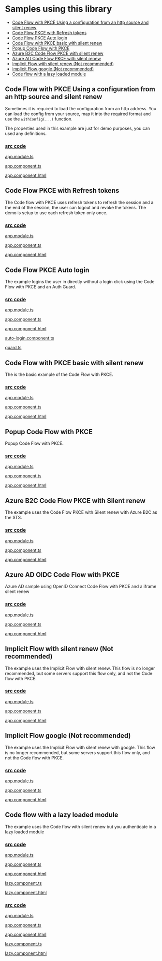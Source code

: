 # Samples using this library

- [Code Flow with PKCE Using a configuration from an http source and silent renew](#code-flow-with-pkce-using-a-configuration-from-an-http-source-and-silent-renew)
- [Code Flow PKCE with Refresh tokens](#code-flow-pkce-with-refresh-tokens)
- [Code Flow PKCE Auto login](#code-flow-pkce-auto-login)
- [Code Flow with PKCE basic with silent renew](#code-flow-with-pkce-basic-with-silent-renew)
- [Popup Code Flow with PKCE](#popup-code-flow-with-pkce)
- [Azure B2C Code Flow PKCE with silent renew](#azure-b2c-code-flow-pkce-with-silent-renew)
- [Azure AD Code Flow PKCE with silent renew](#azure-ad-oidc-code-flow-with-pkce)
- [Implicit Flow with silent renew (Not recommended)](#implicit-flow-with-silent-renew-not-recommended)
- [Implicit Flow google (Not recommended)](#implicit-flow-google-not-recommended)
- [Code flow with a lazy loaded module](#code-flow-with-a-lazy-loaded-module)

## Code Flow with PKCE Using a configuration from an http source and silent renew

Sometimes it is required to load the configuration from an http address. You can load the config from your source, map it into the required format and use the `withConfig(...)` function.

The properties used in this example are just for demo purposes, you can used any definitions.

### [src code](../projects/sample-code-flow-http-config)

[app.module.ts](../projects/sample-code-flow-http-config/src/app/app.module.ts)

[app.component.ts](../projects/sample-code-flow-http-config/src/app/app.component.ts)

[app.component.html](../projects/sample-code-flow-http-config/src/app/app.component.html)

## Code Flow PKCE with Refresh tokens

The Code flow with PKCE uses refresh tokens to refresh the session and a the end of the session, the user can logout and revoke the tokens. The demo is setup to use each refresh token only once.

### [src code](../projects/sample-code-flow-refresh-tokens)

[app.module.ts](../projects/sample-code-flow-refresh-tokens/src/app/app.module.ts)

[app.component.ts](../projects/sample-code-flow-refresh-tokens/src/app/app.component.ts)

[app.component.html](../projects/sample-code-flow-refresh-tokens/src/app/app.component.html)

## Code Flow PKCE Auto login

The example logins the user in directly without a login click using the Code Flow with PKCE and an Auth Guard.

### [src code](../projects/sample-code-flow-auto-login)

[app.module.ts](../projects/sample-code-flow-auto-login/src/app/app.module.ts)

[app.component.ts](../projects/sample-code-flow-auto-login/src/app/app.component.ts)

[app.component.html](../projects/sample-code-flow-auto-login/src/app/app.component.html)

[auto-login.component.ts](../projects/sample-code-flow-auto-login/src/app/auto-login/auto-login.component.ts)

[guard.ts](../projects/sample-code-flow-auto-login/src/app/authorization.guard.ts)

## Code Flow with PKCE basic with silent renew

The is the basic example of the Code Flow with PKCE.

### [src code](../projects/sample-code-flow)

[app.module.ts](../projects/sample-code-flow/src/app/app.module.ts)

[app.component.ts](../projects/sample-code-flow/src/app/app.component.ts)

[app.component.html](../projects/sample-code-flow/src/app/app.component.html)

## Popup Code Flow with PKCE

Popup Code Flow with PKCE.

### [src code](../projects/sample-code-flow-popup)

[app.module.ts](../projects/sample-code-flow-popup/src/app/app.module.ts)

[app.component.ts](../projects/sample-code-flow-popup/src/app/app.component.ts)

[app.component.html](../projects/sample-code-flow-popup/src/app/app.component.html)

## Azure B2C Code Flow PKCE with Silent renew

The example uses the Code Flow PKCE with Silent renew with Azure B2C as the STS.

### [src code](../projects/sample-code-flow-azure-b2c)

[app.module.ts](../projects/sample-code-flow-azure-b2c/src/app/app.module.ts)

[app.component.ts](../projects/sample-code-flow-azure-b2c/src/app/app.component.ts)

[app.component.html](../projects/sample-code-flow-azure-b2c/src/app/app.component.html)

## Azure AD OIDC Code Flow with PKCE

Azure AD sample using OpenID Connect Code Flow with PKCE and a iframe silent renew

### [src code](../projects/sample-code-flow-azuread)

[app.module.ts](../projects/sample-code-flow-azuread/src/app/app.module.ts)

[app.component.ts](../projects/sample-code-flow-azuread/src/app/app.component.ts)

[app.component.html](../projects/sample-code-flow-azuread/src/app/app.component.html)

## Implicit Flow with silent renew (Not recommended)

The example uses the Implicit Flow with silent renew. This flow is no longer recommended, but some servers support this flow only, and not the Code flow with PKCE.

### [src code](../projects/sample-implicit-flow-silent-renew)

[app.module.ts](../projects/sample-implicit-flow-silent-renew/src/app/app.module.ts)

[app.component.ts](../projects/sample-implicit-flow-silent-renew/src/app/app.component.ts)

[app.component.html](../projects/sample-implicit-flow-silent-renew/src/app/app.component.html)

## Implicit Flow google (Not recommended)

The example uses the Implicit Flow with silent renew with google. This flow is no longer recommended, but some servers support this flow only, and not the Code flow with PKCE.

### [src code](../projects/sample-implicit-flow-google)

[app.module.ts](../projects/sample-implicit-flow-google/src/app/app.module.ts)

[app.component.ts](../projects/sample-implicit-flow-google/src/app/app.component.ts)

[app.component.html](../projects/sample-implicit-flow-google/src/app/app.component.html)

## Code flow with a lazy loaded module

The example uses the Code flow with silent renew but you authenticate in a lazy loaded module

### [src code](../projects/sample-code-flow-lazy-loaded)

[app.module.ts](../projects/sample-code-flow-lazy-loaded/src/app/app.module.ts)

[app.component.ts](../projects/sample-code-flow-lazy-loaded/src/app/app.component.ts)

[app.component.html](../projects/sample-code-flow-lazy-loaded/src/app/app.component.html)

[lazy.component.ts](../projects/sample-code-flow-lazy-loaded/src/app/lazy/lazy.component.ts)

[lazy.component.html](../projects/sample-code-flow-lazy-loaded/src/app/lazy/lazy.component.html)

### [src code](../projects/sample-code-flow-popup)

[app.module.ts](../projects/sample-code-flow-popup/src/app/app.module.ts)

[app.component.ts](../projects/sample-code-flow-popup/src/app/app.component.ts)

[app.component.html](../projects/sample-code-flow-popup/src/app/app.component.html)

[lazy.component.ts](../projects/sample-code-flow-popup/src/app/lazy/lazy.component.ts)

[lazy.component.html](../projects/sample-code-flow-popup/src/app/lazy/lazy.component.html)
